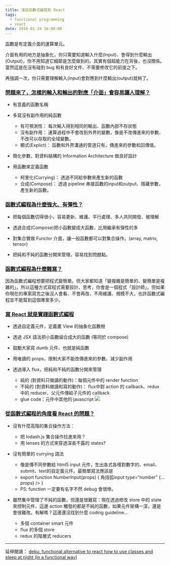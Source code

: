 ```yaml
---
title: 淺談函數式編程和 React
tags:
  - functional programming
  - react
date: 2016-01-29 16:08:00
---
```


函數是有定義介面的運算單元。<space><space><space><space>

介面有用的地方是抽象化，你只需要知道輸入什麼(Input)、會得到什麼輸出(Output)，你不用知道它細節是怎麼做到的。其實有個超能力在背後，也沒關係。當然這是在沒有碰到 bug 和有良好文件、不需要修改它的前提之下。<space><space><space><space>

再強調一次，你只需要理解輸入(input)會對應到什麼輸出(output)就夠了。<space><space>

### <u>問題來了，怎樣的輸入和輸出的對應「介面」會容易讓人理解？</u>

- 有意義的函數名稱
- 多寫沒有副作用的純函數
  - 有可預測性：
       每次輸入得到相同的輸出、函數內部不存狀態    
  - 沒有副作用：
       運算過程中不會改到外界的變數，像是不改傳進來的參數、不改可以存取的全域變數。    
  - 顯式(Explict)：
       函數和外界溝通的管道只有，傳進來的參數和回傳值。

- 簡化參數、對資料結構的 Information Architecture 做良好設計

- 用函數來定義函數
  - 柯里化(Currying)：
       透過不同給參數來產生新的函數
  - 合成(Compose)：
       透過 pipeline 串接函數的input和output、隱藏參數，產生新的函數。

### <u>函數式編程為什麼強大、有彈性？</u>

- 把每個函數切得很小，容易更新、維護、平行處理、多人共同開發、被理解

- 透過合成(Compose)把小函數變成大函數，比用繼承有彈性的多

- 對集合實做 Functor 介面，讓一般函數都可以對集合操作。(array, matrix, tensor)

- 把純和不純的函數分開來管理，容易找到問題點。

### <u>函數式編程為什麼難寫？</u>

因為函數式編程想要把程式變簡單。但大家都知道「變複雜是簡單的、變簡單是複雜的」。所以這種方式寫程式需要設計、思考，你會是一個程式「設計師」。但如果你現在的專案寫完之後沒人會看、不會再改、不用維護、規模不大，也許函數式編程並不能幫到這個專案多少。

### <u>寫 React 就是實踐函數式編程</u>

- 透過自定義元件，定義畫 View 的抽象化函數樹

- 透過 JSX 語法把小函數組合成大的函數 (等同於 compose)

- 鼓勵大家寫 dumb 元件、也就是純函數

- 用唯讀的 props，限制大家不能改傳進來的參數、減少副作用

- 透過導入 flux，把純和不純的函數分開來管理
  - 純的 (對資料只做讀的動作)：每個元件中的 render function
  - 不純的 (對資料做讀和寫的動作)：
       flux中對 action 的 callback、redux 中的 reducer、父元件傳給子元件的 callback
  - glue code：元件中其他的 javascript
![](http://2.bp.blogspot.com/-wg5mnU0UosE/VqsbPjd6AfI/AAAAAAAA4Ak/FN1MAFQndCY/s640/unnamed.jpg)

### <u>從函數式編程的角度看 React 的問題？</u>

- 沒有什麼高階的集合操作方法：
  - 把 lodash.js 集合操作拉進來用？
  - 用 lenses 的方式來穿透深長不露的 states?

- 沒有簡單的 currying 語法
  - 像是傳不同參數給 html5 input 元件，生出各式各樣對數字的、email、submit、text的自定義元件。最簡單寫法應該是 
  - export function NumberInput(props) { 角括弧input type=“number” {…props} /> }
  - PS: function 一定要有名字不然 debug 會很慘。

- 雖然集中管理了不純的函數，但還是很難寫：現在透過修改 store 中的 state 來控制元件，這邊 action 觸發的都是不純的函數，如果元件架構一深，還是會很難改。有解嗎？這邊還沒找到什麼 coding guideline…
  - 多個 container smart 元件
  - flux 的多個 store
  - redux 的階層式 reducers

-----------
延伸閱讀：
[deku: functional alternative to react ](https://segment.com/blog/deku-our-functional-alternative-to-react/)
[how to use classes and sleep at night (in a functional way)](https://medium.com/@dan_abramov/how-to-use-classes-and-sleep-at-night-9af8de78ccb4#.jkarowg5n)
